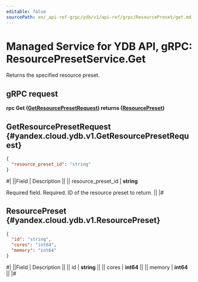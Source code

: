 ```yaml
---
editable: false
sourcePath: en/_api-ref-grpc/ydb/v1/api-ref/grpc/ResourcePreset/get.md
---
```


# Managed Service for YDB API, gRPC: ResourcePresetService.Get

Returns the specified resource preset.

## gRPC request

**rpc Get ([GetResourcePresetRequest](#yandex.cloud.ydb.v1.GetResourcePresetRequest)) returns ([ResourcePreset](#yandex.cloud.ydb.v1.ResourcePreset))**

## GetResourcePresetRequest {#yandex.cloud.ydb.v1.GetResourcePresetRequest}

```json
{
  "resource_preset_id": "string"
}
```

#|
||Field | Description ||
|| resource_preset_id | **string**

Required field. Required. ID of the resource preset to return. ||
|#

## ResourcePreset {#yandex.cloud.ydb.v1.ResourcePreset}

```json
{
  "id": "string",
  "cores": "int64",
  "memory": "int64"
}
```

#|
||Field | Description ||
|| id | **string** ||
|| cores | **int64** ||
|| memory | **int64** ||
|#